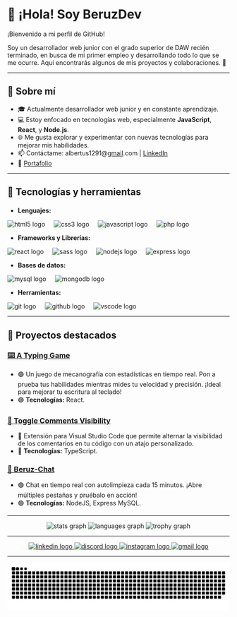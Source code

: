 # 👋 ¡Hola! Soy BeruzDev

¡Bienvenido a mi perfil de GitHub! 

Soy un desarrollador web junior con el grado superior de DAW recién terminado, en busca de mi primer empleo y desarrollando todo lo que se me ocurre. Aquí encontrarás algunos de mis proyectos y colaboraciones. 🚀

---

## 💼 Sobre mí
- 🎓 Actualmente desarrollador web junior y en constante aprendizaje.
- 💻 Estoy enfocado en tecnologías web, especialmente **JavaScript**, **React**, y **Node.js**.
- 🌐 Me gusta explorar y experimentar con nuevas tecnologías para mejorar mis habilidades.
- 📫 Contáctame: albertus1291@[gmail](mailto:albertus1291@gmail.com).com | [LinkedIn](https://www.linkedin.com/in/albert-castro-albacete-38204615a/)
- 📁 [Portafolio](https://albertcastroportfolio.netlify.app/)

---

## 🔧 Tecnologías y herramientas</p>

- **Lenguajes:**</p>

<div align="left">
  <img src="https://cdn.jsdelivr.net/gh/devicons/devicon/icons/html5/html5-original.svg" height="40" alt="html5 logo"  />
  <img width="12" />
  <img src="https://cdn.jsdelivr.net/gh/devicons/devicon/icons/css3/css3-original.svg" height="40" alt="css3 logo"  />
  <img width="12" />
  <img src="https://cdn.jsdelivr.net/gh/devicons/devicon/icons/javascript/javascript-original.svg" height="40" alt="javascript logo"  />
  <img width="12" />
  <img src="https://cdn.jsdelivr.net/gh/devicons/devicon/icons/php/php-original.svg" height="40" alt="php logo"  />
</div>

- **Frameworks y Librerías:**</p>

<div align="left">
  <img src="https://cdn.jsdelivr.net/gh/devicons/devicon/icons/react/react-original.svg" height="40" alt="react logo"  />
  <img width="12" />
  <img src="https://cdn.jsdelivr.net/gh/devicons/devicon/icons/sass/sass-original.svg" height="40" alt="sass logo"  />
  <img width="12" />
  <img src="https://cdn.jsdelivr.net/gh/devicons/devicon/icons/nodejs/nodejs-original.svg" height="40" alt="nodejs logo"  />
  <img width="12" />
  <img src="https://cdn.jsdelivr.net/gh/devicons/devicon/icons/express/express-original.svg" height="40" alt="express logo"  />
</div>

- **Bases de datos:**</p>

<div align="left">
  <img src="https://cdn.jsdelivr.net/gh/devicons/devicon/icons/mysql/mysql-original.svg" height="40" alt="mysql logo"  />
  <img width="12" />
  <img src="https://cdn.jsdelivr.net/gh/devicons/devicon/icons/mongodb/mongodb-original.svg" height="40" alt="mongodb logo"  />
</div>

- **Herramientas:**</p>

<div align="left">
  <img src="https://cdn.jsdelivr.net/gh/devicons/devicon/icons/git/git-original.svg" height="40" alt="git logo"  />
  <img width="12" />
  <img src="https://cdn.jsdelivr.net/gh/devicons/devicon/icons/github/github-original.svg" height="40" alt="github logo"  />
  <img width="12" />
  <img src="https://cdn.jsdelivr.net/gh/devicons/devicon/icons/vscode/vscode-original.svg" height="40" alt="vscode logo"  />
</div>

---

## 📌 Proyectos destacados

### [⌨️ A Typing Game](https://atypinggame.netlify.app/)
- 🟣 Un juego de mecanografía con estadísticas en tiempo real. Pon a prueba tus habilidades mientras mides tu velocidad y precisión. ¡Ideal para mejorar tu escritura al teclado! 
- 🟣 **Tecnologías:** React.

### [👀 Toggle Comments Visibility](https://marketplace.visualstudio.com/items?itemName=BeruzDev.toggle-comments-visibility)
- 🔵 Extensión para Visual Studio Code que permite alternar la visibilidad de los comentarios en tu código con un atajo personalizado.
- 🔵 **Tecnologías:** TypeScript.

### [💬 Beruz-Chat](https://chat-node-js-2u1m.onrender.com/)
- 🟢 Chat en tiempo real con autolimpieza cada 15 minutos. ¡Abre múltiples pestañas y pruébalo en acción!
- 🟢 **Tecnologías:** NodeJS, Express MySQL.

---

<div align="center">
  <img src="https://github-readme-stats.vercel.app/api?username=beruzdev&hide_title=true&hide_rank=false&show_icons=true&include_all_commits=true&count_private=true&disable_animations=false&theme=github_dark&locale=en&hide_border=true&order=1" height="150" alt="stats graph"  />
  <img src="https://github-readme-stats.vercel.app/api/top-langs?username=beruzdev&locale=en&hide_title=true&layout=compact&card_width=320&langs_count=10&theme=github_dark&hide_border=true&order=2" height="150" alt="languages graph"  />
  <img src="https://github-profile-trophy.vercel.app?username=beruzdev&theme=darkhub&column=1&row=1&margin-w=8&margin-h=8&no-bg=true&no-frame=true&order=4" height="150" alt="trophy graph"  />
</div>

---

<div align="center">
  <a href="https://www.linkedin.com/in/albert-castro-albacete-38204615a/" target="_blank">
    <img src="https://raw.githubusercontent.com/maurodesouza/profile-readme-generator/master/src/assets/icons/social/linkedin/default.svg" width="52" height="40" alt="linkedin logo"  />
  </a>
  <a href="bertus#9656" target="_blank">
    <img src="https://raw.githubusercontent.com/maurodesouza/profile-readme-generator/master/src/assets/icons/social/discord/default.svg" width="52" height="40" alt="discord logo"  />
  </a>
  <a href="https://www.instagram.com/bertusroll/" target="_blank">
    <img src="https://raw.githubusercontent.com/maurodesouza/profile-readme-generator/master/src/assets/icons/social/instagram/default.svg" width="52" height="40" alt="instagram logo"  />
  </a>
  <a href="www.albertus1291@gmail.com" target="_blank">
    <img src="https://raw.githubusercontent.com/maurodesouza/profile-readme-generator/master/src/assets/icons/social/gmail/default.svg" width="52" height="40" alt="gmail logo"  />
  </a>
</div>

---

<img src="https://raw.githubusercontent.com/beruzdev/beruzdev/output/snake.svg" alt="Snake animation" />


